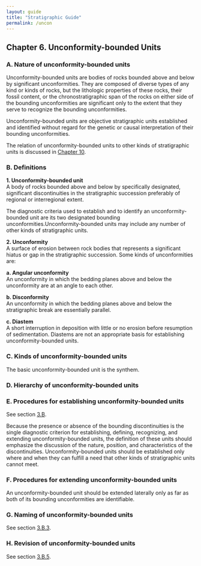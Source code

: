 ```yaml
---
layout: guide
title: "Stratigraphic Guide"
permalink: /uncon
---
```

## Chapter 6. Unconformity-bounded Units


### A. Nature of unconformity-bounded units
Unconformity-bounded units are bodies of rocks bounded above and below by significant unconformities. They are composed of diverse types of any kind or kinds of rocks, but the lithologic properties of these rocks, their fossil content, or the chronostratigraphic span of the rocks on either side of the bounding unconformities are significant only to the extent that they serve to recognize the bounding unconformities.

Unconformity-bounded units are objective stratigraphic units established and identified without regard for the genetic or causal interpretation of their bounding unconformities.

The relation of unconformity-bounded units to other kinds of stratigraphic units is discussed in <a href="rel.htm">Chapter 10</a>.


### B. Definitions
**1. Unconformity-bounded unit**  
A body of rocks bounded above and below by specifically designated, significant discontinuities in the stratigraphic succession preferably of regional or interregional extent.

The diagnostic criteria used to establish and to identify an unconformity-bounded unit are its two designated bounding unconformities.Unconformity-bounded units may include any number of other kinds of stratigraphic units.

**2. Unconformity**  
A surface of erosion between rock bodies that represents a significant hiatus or gap in the stratigraphic succession. Some kinds of unconformities are:

**a. Angular unconformity**  
An unconformity in which the bedding planes above and below the unconformity are at an angle to each other.

**b. Disconformity**  
An unconformity in which the bedding planes above and below the stratigraphic break are essentially parallel.

**c. Diastem**  
A short interruption in deposition with little or no erosion before resumption of sedimentation. Diastems are not an appropriate basis for establishing unconformity-bounded units.


### C. Kinds of unconformity-bounded units
The basic unconformity-bounded unit is the synthem.


### D. Hierarchy of unconformity-bounded units 


### E. Procedures for establishing unconformity-bounded units
See section <a href="defs.htm#b">3.B</a>.

Because the presence or absence of the bounding discontinuities is the single diagnostic criterion for establishing, defining, recognizing, and extending unconformity-bounded units, the definition of these units should emphasize the discussion of the nature, position, and characteristics of the discontinuities.
Unconformity-bounded units should be established only where and when they can fulfill a need that other kinds of stratigraphic units cannot meet.


### F. Procedures for extending unconformity-bounded units
An unconformity-bounded unit should be extended laterally only as far as both of its bounding unconformities are identifiable.


### G. Naming of unconformity-bounded units
See section <a href="defs.htm#b3">3.B.3</a>.


### H. Revision of unconformity-bounded units
See section <a href="defs.htm#b5">3.B.5</a>.
